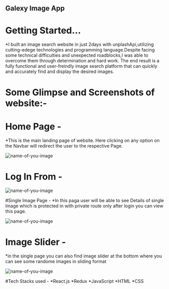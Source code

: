 ## Galexy Image App

# Getting Started…
*I built an image search website in just 2days with unplashApi,utilizing cutting-edege technologies and programming language.Despite facing some technical difficulties and unexpected roadblocks,I was able to overcome them through determination and hard work. The end result is a fully functional and user-freindly image search platform that can quickly and accurately find and display the desired images.

# Some Glimpse and Screenshots of website:-

# Home Page -
*This is the main landing page of website. Here clicking on any option on the Navbar will redirect the user to the respective Page.

![name-of-you-image](https://user-images.githubusercontent.com/101565730/212022933-0a634c0d-2101-4a1e-a91f-fa5c3ac0b71b.png)


# Log In From -

![name-of-you-image](https://user-images.githubusercontent.com/101565730/212023255-fdde4efc-a390-42d5-94d2-a7c93037a8bb.png)


#Single Image Page -
*In this paga user will be able to see Details of single Image which is protected in with private route only after login you can view this page.

![name-of-you-image](https://user-images.githubusercontent.com/101565730/212023783-a88af9ea-a23f-4115-9353-63da27d4fd66.png)


# Image Slider -
*in the single page you can also find image slider at the bottom where you can see some randome images in sliding format

![name-of-you-image](https://user-images.githubusercontent.com/101565730/212026745-62aa7396-3847-4c20-8047-8663804bf1fb.png)


#Tech Stacks used -
*React.js
*Redux
*JavaScript
*HTML
*CSS
